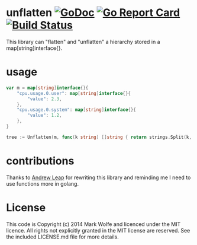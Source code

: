 # unflatten [![GoDoc](https://img.shields.io/badge/godoc-Reference-brightgreen.svg?style=flat)](http://godoc.org/github.com/wolfeidau/unflatten) [![Go Report Card](https://goreportcard.com/badge/github.com/wolfeidau/unflatten)](https://goreportcard.com/report/github.com/wolfeidau/unflatten) [![Build Status](https://travis-ci.org/wolfeidau/unflatten.svg?branch=master)](https://travis-ci.org/wolfeidau/unflatten)

This library can "flatten" and "unflatten" a hierarchy stored in a map[string]interface{}. 

# usage

```go
var m = map[string]interface{}{
	"cpu.usage.0.user": map[string]interface{}{
		"value": 2.3,
	},
	"cpu.usage.0.system": map[string]interface{}{
		"value": 1.2,
	},
}

tree := Unflatten(m, func(k string) []string { return strings.Split(k, ".") })

```

# contributions

Thanks to [Andrew Leap](https://github.com/andyleap) for rewriting this library and reminding me I need to use functions more in golang.

# License

This code is Copyright (c) 2014 Mark Wolfe and licenced under the MIT licence. All rights not explicitly granted in the MIT license are reserved. See the included LICENSE.md file for more details.
